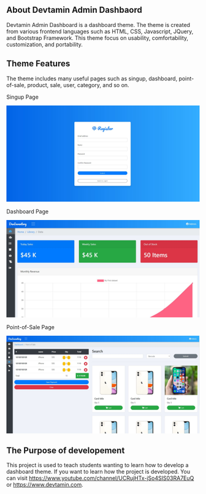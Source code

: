 ## About Devtamin Admin Dashbaord

Devtamin Admin Dashboard is a dashboard theme. The theme is created from various frontend languages such as HTML, CSS, Javascript, JQuery, and Bootstrap Framework. This theme focus on usability, comfortability, customization, and portability.

## Theme Features

The theme includes many useful pages such as singup, dashboard, point-of-sale, product, sale, user, category, and so on.

Singup Page

![alt tag](https://raw.githubusercontent.com/phithounsavanh/Devtamin-Admin-Dashboard/main/readme/signup.JPG)

Dashboard Page

![alt tag](https://raw.githubusercontent.com/phithounsavanh/Devtamin-Admin-Dashboard/main/readme/dashboard.JPG)

Point-of-Sale Page

![alt tag](https://raw.githubusercontent.com/phithounsavanh/Devtamin-Admin-Dashboard/main/readme/pos.JPG)

## The Purpose of developement

This project is used to teach students wanting to learn how to develop a dashboard theme.
If you want to learn how the project is developed. You can visit https://www.youtube.com/channel/UCRujHTx-jSo4SIS03RA7EuQ or https://www.devtamin.com.

